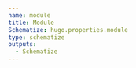 ```yaml
---
name: module
title: Module
Schematize: hugo.properties.module
type: schematize
outputs:
  - Schematize
---
```

